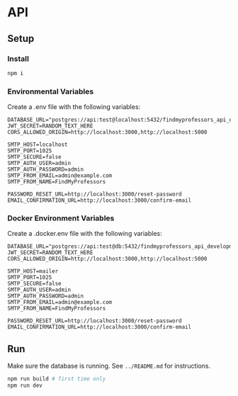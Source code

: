 # API

## Setup

### Install

```bash
npm i
```

### Environmental Variables

Create a .env file with the following variables:

```
DATABASE_URL="postgres://api:test@localhost:5432/findmyprofessors_api_development"
JWT_SECRET=RANDOM_TEXT_HERE
CORS_ALLOWED_ORIGIN=http://localhost:3000,http://localhost:5000

SMTP_HOST=localhost
SMTP_PORT=1025
SMTP_SECURE=false
SMTP_AUTH_USER=admin
SMTP_AUTH_PASSWORD=admin
SMTP_FROM_EMAIL=admin@example.com
SMTP_FROM_NAME=FindMyProfessors

PASSWORD_RESET_URL=http://localhost:3000/reset-password
EMAIL_CONFIRMATION_URL=http://localhost:3000/confirm-email
```

### Docker Environment Variables

Create a .docker.env file with the following variables:

```
DATABASE_URL="postgres://api:test@db:5432/findmyprofessors_api_development"
JWT_SECRET=RANDOM_TEXT_HERE
CORS_ALLOWED_ORIGIN=http://localhost:3000,http://localhost:5000

SMTP_HOST=mailer
SMTP_PORT=1025
SMTP_SECURE=false
SMTP_AUTH_USER=admin
SMTP_AUTH_PASSWORD=admin
SMTP_FROM_EMAIL=admin@example.com
SMTP_FROM_NAME=FindMyProfessors

PASSWORD_RESET_URL=http://localhost:3000/reset-password
EMAIL_CONFIRMATION_URL=http://localhost:3000/confirm-email
```

## Run

Make sure the database is running. See `../README.md` for instructions.

```bash
npm run build # first time only
npm run dev
```
